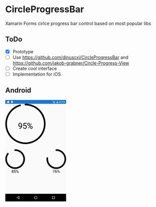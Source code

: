 # CircleProgressBar

Xamarin Forms cirlce progress bar control based on most popular libs


## ToDo
- [x] Prototype
- [ ] Use https://github.com/dinuscxj/CircleProgressBar and https://github.com/jakob-grabner/Circle-Progress-View
- [ ] Create cool interface
- [ ] Implementation for iOS

 ## Android
<img src="https://github.com/VasenevEA/CircleProgressBar/blob/master/etc/screen0.png" width="192" height="320">
